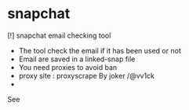 # snapchat
[!] snapchat email checking tool
- The tool check the email if it has     been used or not
- Email are saved in a linked-snap file
- You need proxies to avoid ban
- proxy site : proxyscrape
By joker /@vv1ck
-
See
